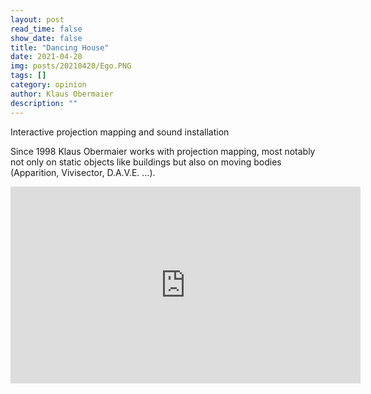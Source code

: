 ```yaml
---
layout: post
read_time: false
show_date: false
title: "Dancing House"
date: 2021-04-20
img: posts/20210420/Ego.PNG
tags: []
category: opinion
author: Klaus Obermaier
description: ""
---
```


Interactive projection mapping and sound installation

Since 1998 Klaus Obermaier works with projection mapping, most notably not only on static objects like buildings but also on moving bodies (Apparition, Vivisector, D.A.V.E. …).

<iframe width="560" height="315" src="https://youtu.be/4x3NFHBqefY" title=" player" frameborder="0" allow="accelerometer; autoplay; clipboard-write; encrypted-media; gyroscope; picture-in-picture" allowfullscreen></iframe>
